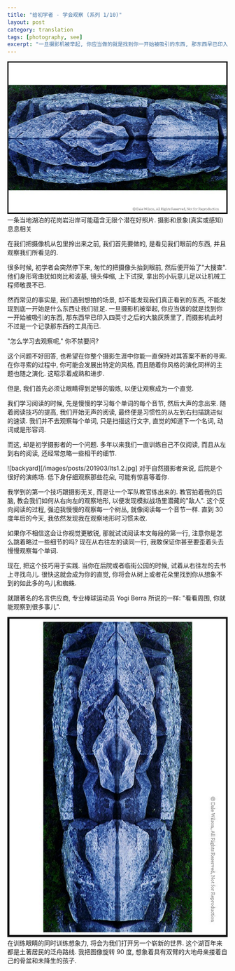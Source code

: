 ```yaml
---
title: "给初学者 - 学会观察 (系列 1/10)"
layout: post
category: translation
tags: [photography, see]
excerpt: "一旦摄影机被举起, 你应当做的就是找到你一开始被吸引的东西, 那东西早已印入四英寸之后的大脑灰质里了, 而摄影机此时不过是一个记录那东西的工具而已"
---
```



![lake](/images/posts/201903/lts1.1.jpg)
一条当地湖泊的花岗岩沿岸可能蕴含无限个潜在好照片. 摄影和景象(真实或感知)息息相关


在我们把摄像机从包里拎出来之前, 我们首先要做的, 是看见我们眼前的东西, 并且观察我们所看见的.

很多时候, 初学者会突然停下来, 匆忙的把摄像头抬到眼前, 然后便开始了"大搜查". 他们身形弯曲犹如岗比和波基, 镜头伸缩, 上下试探, 拿出的小玩意儿足以让机械工程师敬畏不已.

然而常见的事实是, 我们遇到想拍的场景, 却不能发现我们真正看到的东西, 不能发现到底一开始是什么东西让我们驻足. 一旦摄影机被举起, 你应当做的就是找到你一开始被吸引的东西, 那东西早已印入四英寸之后的大脑灰质里了, 而摄影机此时不过是一个记录那东西的工具而已.

"怎么学习去观察呢," 你不禁要问?

这个问题不好回答, 也希望在你整个摄影生涯中你能一直保持对其答案不断的寻索. 在你寻索的过程中, 你可能会发展出特定的风格, 而且随着你风格的演化同样的主题也随之演化. 这昭示着成熟和进步.

但是, 我们首先必须让眼睛得到足够的锻炼, 以便让观察成为一个直觉.

我们学习阅读的时候, 先是慢慢的学习每个单词的每个音节, 然后大声的念出来. 随着阅读技巧的提高, 我们开始无声的阅读, 最终便是习惯性的从左到右扫描跳进似的速读. 我们并不去观察每个单词, 只是扫描这行文字, 直觉的知道下一个名词, 动词或是形容词.

而这, 却是初学摄影者的一个问题. 多年以来我们一直训练自己不仅阅读, 而且从左到右的阅读, 还经常忽略一些相干的细节.


![backyard][/images/posts/201903/lts1.2.jpg]
对于自然摄影者来说, 后院是个很好的演练场. 低下身仔细观察那些花朵, 可能有惊喜等着你.


我学到的第一个技巧跟摄影无关, 而是让一个军队教官练出来的. 教官拍着我的后脑, 教会我们如何从右向左的观察地形, 以便发现模拟战场里潜藏的"敌人". 这个反向阅读的过程, 强迫我慢慢的观察每一个树丛, 就像阅读每一个音节一样. 直到 30 度年后的今天, 我依然发现我在观察地形时习惯未改.

如果你不相信这会让你视觉更敏锐, 那就试试阅读本文每段的第一行, 注意你是怎么跳着略过一些细节的吗? 现在从右往左的读同一行, 我敢保证你甚至要歪着头去慢慢观察每个单词.

现在, 把这个技巧用于实践. 当你在后院或者临街公园的时候, 试着从右往左的去书上寻找鸟儿. 很快这就会成为你的直觉, 你将会从树上或者花朵里找到你从想象不到的如此多的鸟儿和蜘蛛.

就跟著名的名言供应商, 专业棒球运动员 Yogi Berra 所说的一样: "看看周围, 你就能观察到很多事儿".


![rotate lake](/images/posts/201903/lts1.3.jpg)
在训练眼睛的同时训练想象力, 将会为我们打开另一个崭新的世界. 这个湖百年来都是土著居民的泛舟路线. 我把图像旋转 90 度, 想象着具有双臂的大地母亲搂着自己的骨盆和未降生的孩子.
